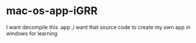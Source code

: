 # mac-os-app-iGRR
I want decompile this .app ,i want that source code to create my own app in windows for learning 
